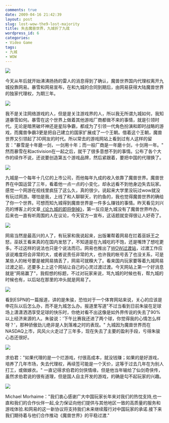 ```yaml
---
comments: true
date: 2009-04-16 21:42:39
layout: post
slug: lost-wow-the9-lost-majority
title: 失去魔兽世界，九城折了九成
wordpress_id: 6
categories:
- Video Game
tags:
- 九城
- WOW
---
```


![](/upload/wow-wrath-of-the-lich-king.jpg)




今天从年后就开始沸沸扬扬的雷人的消息得到了确认，魔兽世界国内代理权离开九城投靠网易。暴雪和网易宣布，在和九城的合同到期后，由网易获得大陆魔兽世界的独家代理权，为期三年。




![](/upload/blizzard-logo.png)




我不是关注网络游戏的人，但是是关注游戏界的人，所以我无所谓九城如何，我知道暴雪如何。暴雪在这个世界上做着其他游戏厂商都做不来的事情，就是引领时代。无论是暗黑破坏神还是星际争霸，都成为了引领一代角色扮演和即时战略的游戏，而魔兽争霸3更是把自己建立的国家扩展成了一个王朝。借着这个王朝，魔兽世界又引领起了3D网友的时代。所以常去的游戏网站上看到过有人这样的留言："暴雪是十年磨一剑，一剑用十年；而一般厂商是一年磨十剑，十剑用一年。" 然而暴雪在和activision在一起之后，就干了很多意想不到的事情。公布了各个大作的续作不说，还说要创造第五个游戏品牌，然后紧跟着，要把中国的代理换了。




![](/upload/the9_logo.jpg)




九城是一个每年十几亿的上市公司，而他每年九成的收入依靠了魔兽世界。魔兽世界在中国运营了三年，看着他一点一点的小变化，却永远看不到他身边失去玩家。感觉一个网游在视线里疯狂了这么久，真的很少。说起来大学里没玩过wow就没有玩过网游。哪怕是我，上线了和人聊聊天，钓钓鱼的，我也觉得魔兽世界的确给了你一个世界。可想而知九城得到魔兽世界是一件多么赚钱的事情。昨天看见刘兴亮的博客上的文章[《论九城的即将倒掉》](http://blog.sina.com.cn/s/blog_56c35a550100d0vn.html)，第一反应是九城没有了魔兽世界咋办。后来也一直有听周围的人在议论，今天官方一宣布，这话题就变得很让人好奇了。







![](/upload/neteasy_logo.jpg)




网易当然是最高兴的人了，有玩家和我说起来，出版署帮着网易在拦着巫妖王之怒，巫妖王看来真的在国内发怒了，不知道是在九城吃的不饱，还是嘴馋了想吃更多。不过这样的说法也只是个说法而已。网易也推出了[WOW过渡站](http://wow.163.com/)，过渡工作应该说难度将会非常的大，或者说责任非常的大，也许我的帐号丢了也没关系，可是某些人的帐号要是被网易搞丢了，网易可就糗大了。看来国内玩家要等着九城网易过渡之前，还要多上上这个网站让自己的心灵过渡过渡。今天网站上第一个好消息就是"网易赢了"，我假想的标题，不过对玩家来说，骂九城的时候也有，帮九城的时候也有，以后站在那里的冲头就是网易了。







![](/upload/20090416_zhujun.JPG)




看到ESPN的一篇报道，讲的是朱骏，恐怕对于一个体育网站来说，关心的应该是申花队以后怎么办，而不是九城怎么办。报道里写道"不过当看到日前朱骏在足球场上潇潇洒洒享受足球的快乐时，你绝对看不出这像是如外界传说的失去了90%以上经济来源的人。朱骏说：'下午比赛我还进了两个球，你觉得我的心情怎么样呀？'，那种骄傲劲儿绝非是人到落难之时的表现。" 九城因为魔兽世界而在NASDAQ上市，风风火火走过了三年多，现在失去了主要的盈利手段，亏得朱骏心态还很好。







![](/upload/qiubojun.jpg)




求伯君："如果代理的是一个烂游戏，付很高成本，就没钱赚；如果的是好游戏，培养了几年市场，失去代理权，再续签可能是一个天价，这等于过去几年在为别人打工，或做嫁衣。" 一直记得求伯君的剑侠情缘，但是他当年输给了仙剑奇侠传，虽然求伯君说的很有道理，但是国人自主开发的游戏，的确是勾不起玩家的兴趣。




![](/upload/MichaelMorhaime.JPG)




Michael Morhaime："我们衷心感谢广大中国玩家长年来对我们的热忱支持,也一直和我们的合作伙伴一起,全力保证向他们提供与其他地区一致的高质量的服务和游戏体验.和网易的这一新协议将支持我们未来继续履行对中国玩家的承诺.接下来我们期待着与他们合作推动《魔兽世界》的平稳过渡."



